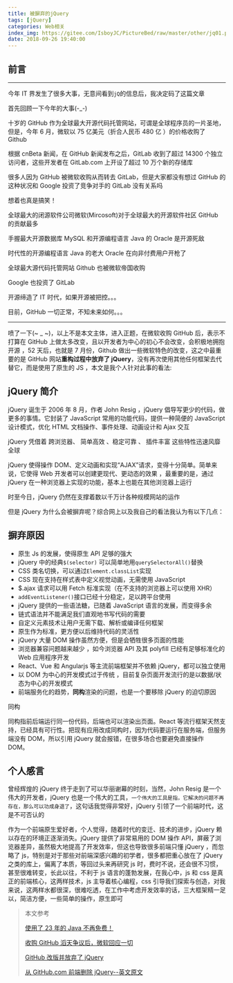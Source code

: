 ```yaml
---
title: 被摒弃的jQuery
tags: [jQuery]
categories: Web相关
index_img: https://gitee.com/IsboyJC/PictureBed/raw/master/other/jq01.png
date: 2018-09-26 19:40:00
---
```



## 前言

---

今年 IT 界发生了很多大事，无意间看到`jQ`的信息后，我决定码了这篇文章

首先回顾一下今年的大事(-\_-)

十岁的 GitHub 作为全球最大开源代码托管网站，可谓是全球程序员的一片圣地，但是，今年 6 月，微软以 75 亿美元（折合人民币 480 亿 ）的价格收购了 Github

根据 cnBeta 新闻，在 GitHub 新闻发布之后，GitLab 收到了超过 14300 个独立访问者，这些开发者在 GitLab.com 上开设了超过 10 万个新的存储库

很多人因为 GitHub 被微软收购从而转去 GitLab，但是大家都没有想过 GitHub 的这种状况和 Google 投资了竞争对手的 GitLab 没有关系吗

想着也真是搞笑！

全球最大的闭源软件公司微软(Mircosoft)对于全球最大的开源软件社区 GitHub 的贡献最多

手握最大开源数据库 MySQL 和开源编程语言 Java 的 Oracle 是开源死敌

时代性的开源编程语言 Java 的老大 Oracle 在向非付费用户开枪了

全球最大源代码托管网站 Github 也被微软帝国收购

Google 也投资了 GitLab

开源缔造了 IT 时代，如果开源被把控。。。

目前，GitHub 一切正常，不知未来如何。。。

---

喷了一下(~ \_ ~)，以上不是本文主体，进入正题，在微软收购 GitHub 后，表示不打算在 GitHub 上做太多改变，且以开发者为中心的初心不会改变，会积极地拥抱开源 ，52 天后，也就是 7 月份，Github 做出一些微软特色的改变，这之中最重要的是 GitHub 网站**重构过程中放弃了 jQuery**，没有再次使用其他任何框架去代替它，而是使用了原生的 JS ，本文是我个人针对此事的看法:

## jQuery 简介

jQuery 诞生于 2006 年 8 月，作者 John Resig ，jQuery 倡导写更少的代码，做更多的事情。它封装了 JavaScript 常用的功能代码，提供一种简便的 JavaScript 设计模式，优化 HTML 文档操作、事件处理、动画设计和 Ajax 交互

jQuery 凭借着 跨浏览器、 简单高效 、稳定可靠 、 插件丰富 这些特性迅速风靡全球

jQuery 使得操作 DOM、定义动画和实现“AJAX”请求，变得十分简单。简单来说，它使得 Web 开发者可以创建更现代、更动态的效果 ，最重要的是，通过 jQuery 在一种浏览器上实现的功能，基本上也能在其他浏览器上运行

时至今日，jQuery 仍然在支撑着数以千万计各种规模网站的运作

但是 jQuery 为什么会被摒弃呢？综合网上以及我自己的看法我认为有以下几点：

## 摒弃原因

- 原生 Js 的发展，使得原生 API 足够的强大
- jQuery 中的经典`$(selector)` 可以简单地用`querySelectorAll()`替换
- CSS 类名切换，可以通过`Element.classList`实现
- CSS 现在支持在样式表中定义视觉动画，无需使用 JavaScript
- \$.ajax 请求可以用 Fetch 标准实现（在不支持的浏览器上可以使用 XHR）
- `addEventListener()`接口已经十分稳定，足以跨平台使用
- jQuery 提供的一些语法糖，已随着 JavaScript 语言的发展，而变得多余
- 链式语法并不能满足我们直观地书写代码的需要
- 自定义元素技术让用户无需下载、解析或编译任何框架
- 原生作为标准，更方便以后维持代码的灵活性
- jQuery 大量 DOM 操作虽然方便，但是会牺牲很多页面的性能
- 浏览器兼容问题越来越少 ，如今浏览器 API 及其 polyfill 已经有足够标准化的 Web 应用程序开发
- React、Vue 和 Angularjs 等主流前端框架并不依赖 jQuery，都可以独立使用
- 以 DOM 为中心的开发模式过于传统 ，目前复杂页面开发流行的是以数据/状态为中心的开发模式
- 前端服务化的趋势，**同构**渲染的问题，也是一个要移除 jQuery 的迫切原因

同构

同构指前后端运行同一份代码，后端也可以渲染出页面。React 等流行框架天然支持，已经具有可行性。把现有应用改成同构时，因为代码要运行在服务端，但服务端没有 DOM，所以引用 jQuery 就会报错，在很多场合也要避免直接操作 DOM。

## 个人感言

曾经辉煌的 jQuery 终于走到了可以华丽谢幕的时刻，当然，John Resig 是一个伟大的开发者，jQuery 也是一个伟大的工具，`一个伟大的工具是指，它解决的问题不再存在，那么可以功成身退了`，这句话我觉得非常好，jQuery 引领了一个前端时代，这是不可否认的

作为一个前端原生爱好者，个人觉得，随着时代的变迁、技术的进步，jQuery 赖以存在的环境正逐渐消失。jQuery 提供了非常易用的 DOM 操作 API，屏蔽了浏览器差异，虽然极大地提高了开发效率，但这也导致很多前端只懂 jQuery ，而忽略了 js，特别是对于那些对前端深感兴趣的初学者，很多都把重心放在了 jQuery 之类的库上，偏离了本质，等回过头来再研究 js 时，费时不说，还会很不习惯，甚至很难转变，长此以往，不利于 js 语言的蓬勃发展，在我心中，js 和 css 是真正的前端核心，这两样技术，js 主导着核心编程，css 引导我们探索与创造，对我来说，这两样水都很深，很难吃透，在工作中考虑开发效率的话，三大框架精一足以，简洁方便，一些简单的操作，原生即可

> 本文参考
>
> [使用了 23 年的 Java 不再免费！](https://blog.csdn.net/csdnnews/article/details/83189938)
>
> [收购 GitHub 滔天争议后，微软回应一切](https://mp.weixin.qq.com/s?__biz=MjM5MjAwODM4MA==&mid=2650698992&idx=1&sn=76bd487d3f044851aaa8da9fc914351d&chksm=bea6052389d18c3523e8024545a81d673c3220c2f21b16f80581fe5bea1d9c44afc849cf8b03&scene=21#wechat_redirect)
>
> [GitHub 改版并放弃了 jQuery](http://mp.weixin.qq.com/s?__biz=MjM5MjAwODM4MA==&mid=2650701571&idx=1&sn=61b9cf057317fe00b7bcab4a5a00f034&chksm=bea60ed089d187c67557636b61b73f877ddcce5cf4c946cdf7f27278e8dc3c4b60221c67145c&scene=21#wechat_redirect)
>
> [从 GitHub.com 前端删除 jQuery--英文原文](https://githubengineering.com/removing-jquery-from-github-frontend/)
